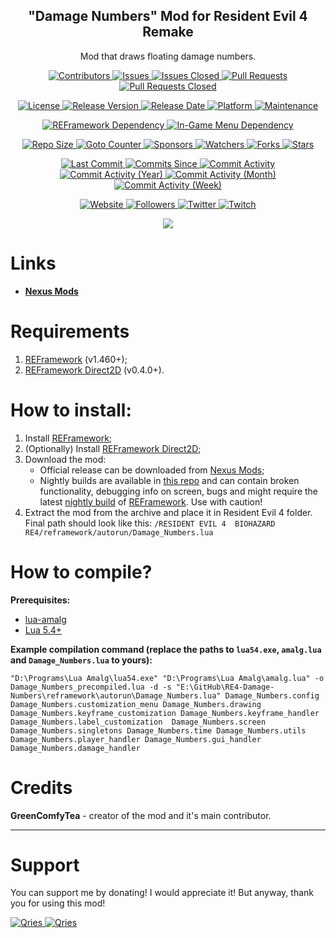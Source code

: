 <p align="center">
	<h2 align="center"><b>"Damage Numbers" Mod for Resident Evil 4 Remake</b></h2>
	<p align="center">Mod that draws floating damage numbers.</p>
</p>

<p align="center">
	<a href="https://github.com/greencomfytea/re4-damage-numbers/graphs/contributors">
		<img alt="Contributors" src="https://img.shields.io/github/contributors/greencomfytea/re4-damage-numbers" />
	</a>
	<a href="https://github.com/greencomfytea/re4-damage-numbers/issues">
		<img alt="Issues" src="https://img.shields.io/github/issues/greencomfytea/re4-damage-numbers" />
	</a>
	<a href="https://github.com/greencomfytea/re4-damage-numbers/issues">
		<img alt="Issues Closed" src="https://img.shields.io/github/issues-closed/greencomfytea/re4-damage-numbers" />
	</a>
	<a href="https://github.com/greencomfytea/re4-damage-numbers/pulls">
		<img alt="Pull Requests" src="https://img.shields.io/github/issues-pr/greencomfytea/re4-damage-numbers" />
	</a>
	<a href="https://github.com/greencomfytea/re4-damage-numbers/pulls">
		<img alt="Pull Requests Closed" src="https://img.shields.io/github/issues-pr-closed/greencomfytea/re4-damage-numbers" />
	</a>
</p>
<p align="center">
	<a href="https://github.com/greencomfytea/re4-damage-numbers/blob/main/LICENSE">
		<img alt="License" src="https://img.shields.io/github/license/greencomfytea/re4-damage-numbers" />
	</a>
	<a href="https://github.com/greencomfytea/re4-damage-numbers/releases">
		<img alt="Release Version" src="https://img.shields.io/github/v/release/greencomfytea/re4-damage-numbers" />
	</a>
	<a href="https://github.com/greencomfytea/re4-damage-numbers/releases">
		<img alt="Release Date" src="https://img.shields.io/github/release-date/greencomfytea/re4-damage-numbers" />
	</a>
	<a href="">
		<img alt="Platform" src="https://img.shields.io/badge/platform-win%20%7C%20linux%20%7C%20steam%20deck-lightgrey" />
	</a>
	<a href="">
		<img alt="Maintenance" src="https://img.shields.io/maintenance/yes/2023" />
	</a>
</p>
<p align="center">
	<a href="https://www.nexusmods.com/residentevil42023/mods/12">
		<img alt="REFramework Dependency" src="https://img.shields.io/badge/dependency-REFramework%20v1.460%2B-green" />
	</a>
   	<a href="https://www.nexusmods.com/residentevil42023/mods/83">
		<img alt="In-Game Menu Dependency" src="https://img.shields.io/badge/dependency-REFramework%20Direct2D%20v0.4.0%2B-yellow" />
	</a>
</p>
<p align="center">
	<a href="">
		<img alt="Repo Size" src="https://img.shields.io/github/repo-size/greencomfytea/re4-damage-numbers" />
	</a>
	<a href="">
		<img alt="Goto Counter" src="https://img.shields.io/github/search/greencomfytea/re4-damage-numbers/goto" />
	</a>
	<a href="https://github.com/sponsors/greencomfytea">
		<img alt="Sponsors" src="https://img.shields.io/github/sponsors/greencomfytea" />
	</a>
	<a href="">
		<img alt="Watchers" src="https://img.shields.io/github/watchers/greencomfytea/re4-damage-numbers" />
	</a>
	<a href="https://github.com/greencomfytea/re4-damage-numbers/forks">
		<img alt="Forks" src="https://img.shields.io/github/forks/greencomfytea/re4-damage-numbers" />
	</a>
	<a href="">
		<img alt="Stars" src="https://img.shields.io/github/stars/greencomfytea/re4-damage-numbers" />
	</a>
</p>
<p align="center">
	<a href="https://github.com/greencomfytea/re4-damage-numbers/commits/main">
		<img alt="Last Commit" src="https://img.shields.io/github/last-commit/greencomfytea/re4-damage-numbers" />
	</a>
	<a href="https://github.com/greencomfytea/re4-damage-numbers/commits/main">
		<img alt="Commits Since" src="https://img.shields.io/github/commits-since/greencomfytea/re4-damage-numbers/latest" />
	</a>
	<a href="https://github.com/greencomfytea/re4-damage-numbers/graphs/commit-activity">
		<img alt="Commit Activity" src="https://img.shields.io/github/commit-activity/t/greencomfytea/re4-damage-numbers" />
	</a>
	<a href="https://github.com/greencomfytea/re4-damage-numbers/graphs/commit-activity">
		<img alt="Commit Activity (Year)" src="https://img.shields.io/github/commit-activity/y/greencomfytea/re4-damage-numbers" />
	</a>
	<a href="https://github.com/greencomfytea/re4-damage-numbers/graphs/commit-activity">
		<img alt="Commit Activity (Month)" src="https://img.shields.io/github/commit-activity/m/greencomfytea/re4-damage-numbers" />
	</a>
	<a href="https://github.com/greencomfytea/re4-damage-numbers/graphs/commit-activity">
		<img alt="Commit Activity (Week)" src="https://img.shields.io/github/commit-activity/w/greencomfytea/re4-damage-numbers" />
	</a>
</p>
<p align="center">
	<a href="https://www.nexusmods.com/residentevil42023/mods/757">
		<img alt="Website" src="https://img.shields.io/website?down_color=red&down_message=down&up_color=green&up_message=up&url=https://www.nexusmods.com/residentevil42023/mods/757" />
	</a>
	<a href="https://github.com/greencomfytea?tab=followers">
		<img alt="Followers" src="https://img.shields.io/github/followers/greencomfytea" />
	</a>
	<a href="https://twitter.com/greencomfytea">
		<img alt="Twitter" src="https://img.shields.io/twitter/follow/greencomfytea" />
	</a>
	<a href="https://www.twitch.tv/greencomfytea">
		<img alt="Twitch" src="https://img.shields.io/twitch/status/greencomfytea" />
	</a>
</p>

<p align="center">
	<a>
		<img align="center" src="https://user-images.githubusercontent.com/30152047/233308742-36664886-d310-4c1c-a0de-c4821dc6be5d.png" />
	</a>
</p>

# Links
* **[Nexus Mods](https://www.nexusmods.com/residentevil42023/mods/757)**

# Requirements
1. [REFramework](https://www.nexusmods.com/residentevil42023/mods/12) (v1.460+);
2. [REFramework Direct2D](https://www.nexusmods.com/residentevil42023/mods/83) (v0.4.0+).

# How to install:
1. Install [REFramework](https://www.nexusmods.com/residentevil42023/mods/12);
2. (Optionally) Install [REFramework Direct2D](https://www.nexusmods.com/residentevil42023/mods/83);
3. Download the mod:
    * Official release can be downloaded from [Nexus Mods](https://www.nexusmods.com/residentevil42023/mods/84);
    * Nightly builds are available in [this repo](https://github.com/GreenComfyTea/RE4-Health-Bars) and can contain broken functionality, debugging info on screen, bugs and might require the latest [nightly build](https://github.com/praydog/REFramework-nightly/releases) of [REFramework](https://www.nexusmods.com/residentevil42023/mods/12). Use with caution!
4. Extract the mod from the archive and place it in Resident Evil 4 folder. Final path should look like this: `/RESIDENT EVIL 4  BIOHAZARD RE4/reframework/autorun/Damage_Numbers.lua`

# How to compile?
**Prerequisites:**
+ [lua-amalg](https://github.com/siffiejoe/lua-amalg)    
+ [Lua 5.4+](https://www.lua.org/)  

**Example compilation command (replace the paths to `lua54.exe`, `amalg.lua` and `Damage_Numbers.lua` to yours):**

`"D:\Programs\Lua Amalg\lua54.exe" "D:\Programs\Lua Amalg\amalg.lua" -o Damage_Numbers_precompiled.lua -d -s "E:\GitHub\RE4-Damage-Numbers\reframework\autorun\Damage_Numbers.lua" Damage_Numbers.config Damage_Numbers.customization_menu Damage_Numbers.drawing Damage_Numbers.keyframe_customization Damage_Numbers.keyframe_handler Damage_Numbers.label_customization  Damage_Numbers.screen Damage_Numbers.singletons Damage_Numbers.time Damage_Numbers.utils Damage_Numbers.player_handler Damage_Numbers.gui_handler Damage_Numbers.damage_handler`

# Credits
**GreenComfyTea** - creator of the mod and it's main contributor.
  
***
# Support

You can support me by donating! I would appreciate it! But anyway, thank you for using this mod!

 <a href="https://streamelements.com/greencomfytea/tip">
  <img alt="Qries" src="https://panels.twitch.tv/panel-48897356-image-c6155d48-b689-4240-875c-f3141355cb56">
</a>
<a href="https://ko-fi.com/greencomfytea">
  <img alt="Qries" src="https://panels.twitch.tv/panel-48897356-image-c2fcf835-87e4-408e-81e8-790789c7acbc">
</a>

